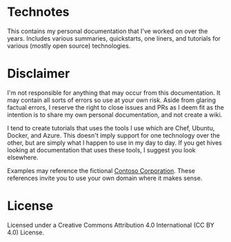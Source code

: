 # Technotes
This contains my personal documentation that I've worked on over the years. Includes various summaries, quickstarts, one liners, and tutorials for various (mostly open source) technologies.

# Disclaimer
I'm not responsible for anything that may occur from this documentation. It may contain all sorts of errors so use at your own risk. Aside from glaring factual errors, I reserve the right to close issues and PRs as I deem fit as the intention is to share my own personal documentation, and not create a wiki.

I tend to create tutorials that uses the tools I use which are Chef, Ubuntu, Docker, and Azure. This doesn't imply support for one technology over the other, but are simply what I happen to use in my day to day. If you get hives looking at documentation that uses these tools, I suggest you look elsewhere.

Examples may reference the fictional [Contoso Corporation](https://docs.microsoft.com/en-us/office365/enterprise/overview-of-the-contoso-corporation). These references invite you to use your own domain where it makes sense.

# License
Licensed under a Creative Commons Attribution 4.0 International (CC BY 4.0) License.
